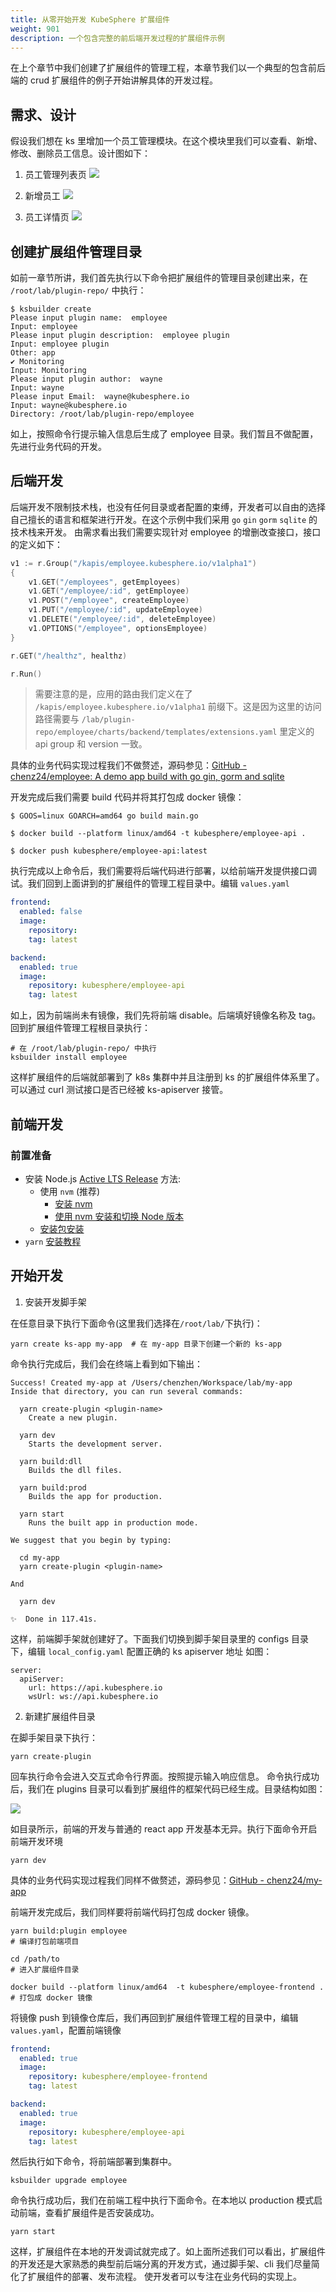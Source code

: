 ```yaml
---
title: 从零开始开发 KubeSphere 扩展组件
weight: 901
description: 一个包含完整的前后端开发过程的扩展组件示例
---
```


在上个章节中我们创建了扩展组件的管理工程，本章节我们以一个典型的包含前后端的 crud 扩展组件的例子开始讲解具体的开发过程。

## 需求、设计
假设我们想在 ks 里增加一个员工管理模块。在这个模块里我们可以查看、新增、修改、删除员工信息。设计图如下：

1. 员工管理列表页
   ![](/images/pluggable-arch/794091EB-6190-4FF7-9533-3FE81EC4877A.png)

2. 新增员工
   ![](/images/pluggable-arch/6667BBCE-0400-4562-BCB1-EC12A2D0BEB7.png)

3. 员工详情页
   ![](/images/pluggable-arch/995810AD-639C-4F33-8B8E-9D347225DAB9.png)

## 创建扩展组件管理目录

如前一章节所讲，我们首先执行以下命令把扩展组件的管理目录创建出来，在 `/root/lab/plugin-repo/` 中执行：

```shell
$ ksbuilder create
Please input plugin name:  employee
Input: employee
Please input plugin description:  employee plugin
Input: employee plugin
Other: app
✔ Monitoring
Input: Monitoring
Please input plugin author:  wayne
Input: wayne
Please input Email:  wayne@kubesphere.io
Input: wayne@kubesphere.io
Directory: /root/lab/plugin-repo/employee
```

如上，按照命令行提示输入信息后生成了 employee 目录。我们暂且不做配置，先进行业务代码的开发。

## 后端开发

后端开发不限制技术栈，也没有任何目录或者配置的束缚，开发者可以自由的选择自己擅长的语言和框架进行开发。在这个示例中我们采用 `go`  `gin`   `gorm`  `sqlite`  的技术栈来开发。
由需求看出我们需要实现针对 employee 的增删改查接口，接口的定义如下：

```go
v1 := r.Group("/kapis/employee.kubesphere.io/v1alpha1")
{
	v1.GET("/employees", getEmployees)
	v1.GET("/employee/:id", getEmployee)
	v1.POST("/employee", createEmployee)
	v1.PUT("/employee/:id", updateEmployee)
	v1.DELETE("/employee/:id", deleteEmployee)
	v1.OPTIONS("/employee", optionsEmployee)
}

r.GET("/healthz", healthz)

r.Run()

```

>需要注意的是，应用的路由我们定义在了 `/kapis/employee.kubesphere.io/v1alpha1` 前缀下。这是因为这里的访问路径需要与
`/lab/plugin-repo/employee/charts/backend/templates/extensions.yaml` 里定义的 api group 和 version 一致。

具体的业务代码实现过程我们不做赘述，源码参见：[GitHub - chenz24/employee: A demo app build with go gin, gorm and sqlite](https://github.com/chenz24/employee)

开发完成后我们需要 build 代码并将其打包成 docker 镜像：
```shell
$ GOOS=linux GOARCH=amd64 go build main.go

$ docker build --platform linux/amd64 -t kubesphere/employee-api .

$ docker push kubesphere/employee-api:latest
```

执行完成以上命令后，我们需要将后端代码进行部署，以给前端开发提供接口调试。我们回到上面讲到的扩展组件的管理工程目录中。编辑 `values.yaml`

```yaml
frontend:
  enabled: false
  image:
    repository:
    tag: latest

backend:
  enabled: true
  image:
    repository: kubesphere/employee-api
    tag: latest
```

如上，因为前端尚未有镜像，我们先将前端 disable。后端填好镜像名称及 tag。 回到扩展组件管理工程根目录执行：

```shell
# 在 /root/lab/plugin-repo/ 中执行
ksbuilder install employee
```

这样扩展组件的后端就部署到了 k8s 集群中并且注册到 ks 的扩展组件体系里了。可以通过 curl 测试接口是否已经被 ks-apiserver 接管。

## 前端开发

### 前置准备

- 安装 Node.js [Active LTS Release](https://nodejs.org/en/about/releases/)
  方法:
   - 使用 `nvm` (推荐)
      - [安装 nvm](https://github.com/nvm-sh/nvm#install--update-script)
      - [使用 nvm 安装和切换 Node 版本](https://nodejs.org/en/download/package-manager/#nvm)
   - [安装包安装](https://nodejs.org/en/download/)
- `yarn` [安装教程](https://classic.yarnpkg.com/en/docs/install)

## 开始开发

1. 安装开发脚手架

在任意目录下执行下面命令(这里我们选择在`/root/lab/`下执行)：

```shell
yarn create ks-app my-app  # 在 my-app 目录下创建一个新的 ks-app
```
命令执行完成后，我们会在终端上看到如下输出：
```shell
Success! Created my-app at /Users/chenzhen/Workspace/lab/my-app
Inside that directory, you can run several commands:

  yarn create-plugin <plugin-name>
    Create a new plugin.

  yarn dev
    Starts the development server.

  yarn build:dll
    Builds the dll files.

  yarn build:prod
    Builds the app for production.

  yarn start
    Runs the built app in production mode.

We suggest that you begin by typing:

  cd my-app
  yarn create-plugin <plugin-name>

And

  yarn dev

✨  Done in 117.41s.
```
这样，前端脚手架就创建好了。下面我们切换到脚手架目录里的 configs 目录下，编辑 `local_config.yaml` 配置正确的 ks apiserver 地址
如图：
```shell
server:
  apiServer:
    url: https://api.kubesphere.io
    wsUrl: ws://api.kubesphere.io
```

2. 新建扩展组件目录

在脚手架目录下执行：

```shell
yarn create-plugin
```
回车执行命令会进入交互式命令行界面。按照提示输入响应信息。
命令执行成功后，我们在 plugins 目录可以看到扩展组件的框架代码已经生成。目录结构如图：

![](/images/pluggable-arch/plugin-directory.png)

如目录所示，前端的开发与普通的 react app 开发基本无异。执行下面命令开启前端开发环境

```
yarn dev 
```

具体的业务代码实现过程我们同样不做赘述，源码参见：[GitHub - chenz24/my-app](https://github.com/chenz24/my-app)

前端开发完成后，我们同样要将前端代码打包成 docker 镜像。

```
yarn build:plugin employee                                              # 编译打包前端项目

cd /path/to                                                             # 进入扩展组件目录

docker build --platform linux/amd64  -t kubesphere/employee-frontend .   # 打包成 docker 镜像
```

将镜像 push 到镜像仓库后，我们再回到扩展组件管理工程的目录中，编辑 `values.yaml`，配置前端镜像

```yaml
frontend:
  enabled: true
  image:
    repository: kubesphere/employee-frontend
    tag: latest

backend:
  enabled: true
  image:
    repository: kubesphere/employee-api
    tag: latest
```

然后执行如下命令，将前端部署到集群中。

```
ksbuilder upgrade employee
```

命令执行成功后，我们在前端工程中执行下面命令。在本地以 production 模式启动前端，查看扩展组件是否安装成功。

```
yarn start
```

这样，扩展组件在本地的开发调试就完成了。如上面所述我们可以看出，扩展组件的开发还是大家熟悉的典型前后端分离的开发方式，通过脚手架、cli 我们尽量简化了扩展组件的部署、发布流程。
使开发者可以专注在业务代码的实现上。
